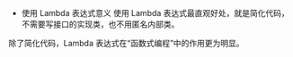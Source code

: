 - 使用 Lambda 表达式意义
使用 Lambda 表达式最直观好处，就是简化代码，不需要写接口的实现类，也不用匿名内部类。

除了简化代码，Lambda 表达式在“函数式编程”中的作用更为明显。